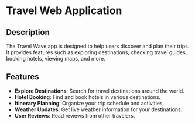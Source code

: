 # Travel Web Application

## Description
The Travel Wave app is designed to help users discover and plan their trips. It provides features such as exploring destinations, checking travel guides, booking hotels, viewing maps, and more.

## Features
- **Explore Destinations**: Search for travel destinations around the world.
- **Hotel Booking**: Find and book hotels in various destinations.
- **Itinerary Planning**: Organize your trip schedule and activities.
- **Weather Updates**: Get live weather information for your destinations.
- **User Reviews**: Read reviews from other travelers.
